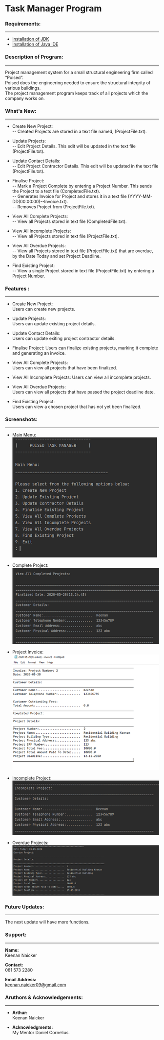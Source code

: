 # Task Manager Program

### Requirements:
---
* [Installation of JDK](https://www.oracle.com/java/technologies/javase-jdk14-downloads.html)
* [Installation of Java IDE](https://www.eclipse.org/downloads/)

### Description of Program:
----
Project management system for a small structural engineering firm called “Poised”.  
Poised does the engineering needed to ensure the structural integrity of various buildings.  
The project management program keeps track of all projects which the company works on.

### What's New:
---
*	Create New Project:  
-- Created Projects are stored in a text file named, (ProjectFile.txt).

* Update Projects:  
-- Edit Project Details. This edit will be updated in the text file (ProjectFile.txt).

* Update Contact Details:  
-- Edit Project Contractor Details. This edit will be updated in the text file (ProjectFile.txt).

* Finalise Project:  
-- Mark a Project Complete by entering a Project Number. This sends the Project to a text file (CompletedFile.txt).  
-- Generates Invoice for Project and stores it in a text file (YYYY-MM-DD(00:00:00)--Invoice.txt).  
-- Removes Project from (ProjectFile.txt).

* View All Complete Projects:  
-- View all Projects stored in text file (CompletedFile.txt).

* View All Incomplete Projects:  
-- View all Projects stored in text file (ProjectFile.txt).

* View All Overdue Projects:  
-- View all Projects stored in text file (ProjectFile.txt) that are overdue, by the Date Today and set Project Deadline.

* Find Existing Project:  
-- View a single Project stored in text file (ProjectFile.txt) by entering a Project Number.

### Features :
----
* Create New Project:  
Users can create new projects.

* Update Projects:  
Users can update existing project details.

* Update Contact Details:  
Users can update exiting project contractor details.

* Finalise Project:
Users can finalize existing projects, marking it complete and generating an invoice.

* View All Complete Projects:  
Users can view all projects that have been finalized.

* View All Incomplete Projects:
Users can view all incomplete projects.

* View All Overdue Projects:  
Users can view all projects that have passed the project deadline date.

* Find Existing Project:  
Users can view a chosen project that has not yet been finalized.

### Screenshots:
---
* Main Menu:  
![Main Menu](https://github.com/keenan-n/HypeDev_Java_L2Task24_PoisedTaskManager/blob/master/mainMenu.png)
 
* Complete Project:  
![Complete Project](https://github.com/keenan-n/HypeDev_Java_L2Task24_PoisedTaskManager/blob/master/completeProjects.png)  

* Project Invoice:  
![Project Invoice](https://github.com/keenan-n/HypeDev_Java_L2Task24_PoisedTaskManager/blob/master/textInvoice.png)  

* Incomplete Project:  
![Incomplete Project](https://github.com/keenan-n/HypeDev_Java_L2Task24_PoisedTaskManager/blob/master/incompleteProjects.png)  

* Overdue Projects:  
![Overdue Projects](https://github.com/keenan-n/HypeDev_Java_L2Task24_PoisedTaskManager/blob/master/OverdueProjects.png)  

### Future Updates:
---
The next update will have more functions.

### Support:
----
**Name:**  
Keenan Naicker  

**Contact:**  
081 573 2280
  
**Email Address:**    
keenan.naicker09@gmail.com

### Aruthors & Acknowledgements:
----
* **Arthur:**  
Keenan Naicker
  
* **Acknowledgments:**  
My Mentor Daniel Cornelius.
